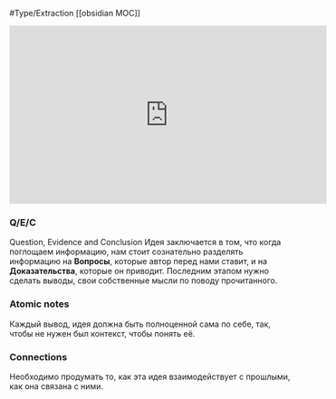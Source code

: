 #Type/Extraction [[obsidian MOC]]
<iframe width="560" height="315" src="https://www.youtube.com/embed/5O46Rqh5zHE?si=uJQggI-OA2TMSQ-K" title="YouTube video player" frameborder="0" allow="accelerometer; autoplay; clipboard-write; encrypted-media; gyroscope; picture-in-picture; web-share" allowfullscreen></iframe>

### Q/E/C
Question, Evidence and Conclusion
Идея заключается в том, что когда поглощаем информацию, нам стоит сознательно разделять информацию на **Вопросы**, которые автор перед нами ставит, и на **Доказательства**, которые он приводит.
Последним этапом нужно сделать выводы, свои собственные мысли по поводу прочитанного.
### Atomic notes
Каждый вывод, идея должна быть полноценной сама по себе, так, чтобы не нужен был контекст, чтобы понять её.
### Connections
Необходимо продумать то, как эта идея взаимодействует с прошлыми, как она связана с ними.

